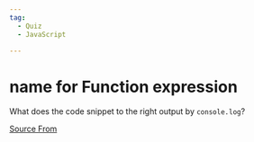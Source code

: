 ```yaml
---
tag:
  - Quiz
  - JavaScript

---
```

  
# name for Function expression

What does the code snippet to the right output by `console.log`?


[Source From](https://bigfrontend.dev/quiz/name-for-Function-expression)

  